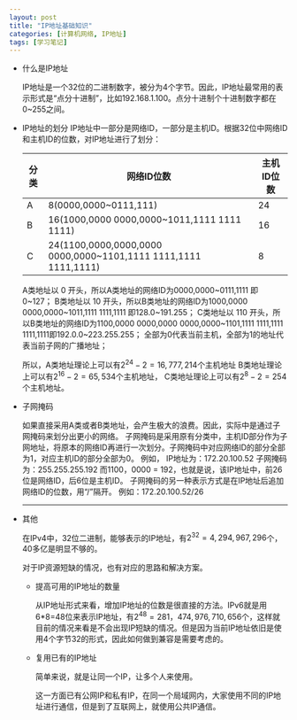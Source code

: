 ```yaml
---
layout: post
title: "IP地址基础知识"
categories: [计算机网络, IP地址]
tags: [学习笔记]
---
```


- 什么是IP地址

  IP地址是一个32位的二进制数字，被分为4个字节。因此，IP地址最常用的表示形式是“点分十进制”，比如192.168.1.100。点分十进制个十进制数字都在0~255之间。

<!--more-->

- IP地址的划分
  IP地址中一部分是网络ID，一部分是主机ID。根据32位中网络ID和主机ID的位数，对IP地址进行了划分：

  | 分类   | 网络ID位数                                   | 主机ID位数 |
  | ---- | ---------------------------------------- | ------ |
  | A    | 8(0000,0000~0111,111)                    | 24     |
  | B    | 16(1000,0000 0000,0000~1011,1111 1111 1111) | 16     |
  | C    | 24(1100,0000,0000,0000 0000,0000~1101,1111 1111,1111 1111,1111) | 8      |

  A类地址以 0 开头，所以A类地址的网络ID为0000,0000~0111,1111 即0~127；
  B类地址以 10 开头，所以B类地址的网络ID为1000,0000 0000,0000~1011,1111 1111,1111 即128.0~191.255；
  C类地址以 110 开头，所以B类地址的网络ID为1100,0000 0000,0000 0000,0000~1101,1111 1111,1111 1111,1111即192.0.0~223.255.255；
  全部为0代表当前主机，全部为1的地址代表当前子网的广播地址；

  所以，A类地址理论上可以有$2^{24} - 2 = 16,777,214$个主机地址
  B类地址理论上可以有$2^{16} - 2 = 65,534$个主机地址，
  C类地址理论上可以有$2^8 - 2 = 254$个主机地址。

- 子网掩码

    如果直接采用A类或者B类地址，会产生极大的浪费。因此，实际中是通过子网掩码来划分出更小的网络。
    子网掩码是采用原有分类中，主机ID部分作为子网地址，将原本的网络ID再进行一次划分。子网掩码中对应网络ID的部分全部为1，对应主机ID的部分全部为0。
    例如，	
    IP地址为：172.20.100.52
    子网掩码为：255.255.255.192
    而1100，0000 = 192，也就是说，该IP地址中，前26位是网络ID，后6位是主机ID。
    子网掩码的另一种表示方式是在IP地址后追加网络ID的位数，用“/”隔开。
    例如：172.20.100.52/26

    ***

- 其他

    在IPv4中，32位二进制，能够表示的IP地址，有$2^{32}=4,294,967,296$个，40多亿是明显不够的。

    对于IP资源短缺的情况，也有对应的思路和解决方案。

    -   提高可用的IP地址的数量

        从IP地址形式来看，增加IP地址的位数是很直接的方法。IPv6就是用6*8=48位来表示IP地址，有$2^{48}=281，474,976,710,656$个，这样就目前的情况来看是不会出现IP短缺的情况。但是因为当前IP地址依旧是使用4个字节32的形式，因此如何做到兼容是需要考虑的。

    -   复用已有的IP地址

        简单来说，就是让同一个IP，让多个人来使用。

        这一方面已有公网IP和私有IP，在同一个局域网内，大家使用不同的IP地址进行通信，但是到了互联网上，就使用公共IP通信。

    ​
